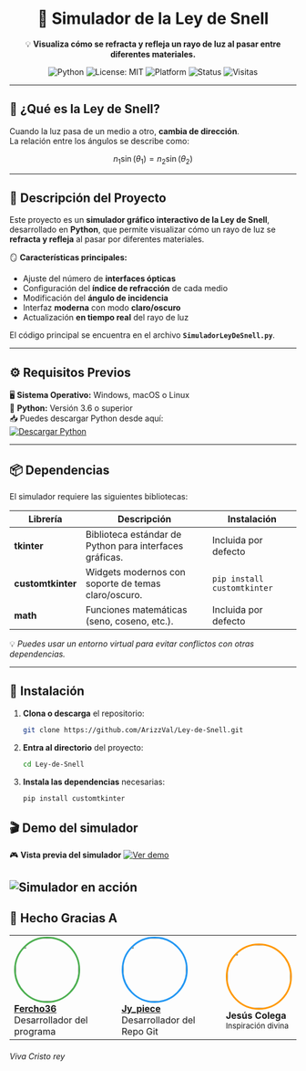 <div align="center">

# 🔆 Simulador de la Ley de Snell

💡 **Visualiza cómo se refracta y refleja un rayo de luz al pasar entre diferentes materiales.**  

![Python](https://img.shields.io/badge/Python-3.8%2B-blue?logo=python&logoColor=white)
![License: MIT](https://img.shields.io/badge/License-MIT-yellow.svg)
![Platform](https://img.shields.io/badge/Compatible-Windows%20|%20macOS%20|%20Linux-green)
![Status](https://img.shields.io/badge/Estado-Activo-success)
![Visitas](https://komarev.com/ghpvc/?username=ArizzVal&label=Visitas&color=blue&style=flat-square)

---

</div>
<!--
## 📚 Tabla de Contenidos
- [🌟 ¿Qué es la Ley de Snell?](#🌟-qué-es-la-ley-de-snell)
- [🧠 Descripción del Proyecto](#🧠-descripción-del-proyecto)
- [⚙️ Requisitos Previos](#⚙️-requisitos-previos)
- [📦 Dependencias](#📦-dependencias)
- [🚀 Instalación](#🚀-instalación)
- [▶️ Cómo Ejecutar](#▶️-cómo-ejecutar)
- [📸 Vista Previa](#📸-vista-previa)
- [🧩 Notas](#🧩-notas)
- [🧰 Tecnologías Utilizadas](#🧰-tecnologías-utilizadas)
- [💡 Créditos y Agradecimientos](#💡-créditos-y-agradecimientos)
- [🪪 Licencia](#🪪-licencia)
-->

## 🌟 ¿Qué es la Ley de Snell?

 Cuando la luz pasa de un medio a otro, **cambia de dirección**.  
 La relación entre los ángulos se describe como:

 $$ n_1 \sin(\theta_1) = n_2 \sin(\theta_2) $$

---

## 🧠 Descripción del Proyecto

Este proyecto es un **simulador gráfico interactivo de la Ley de Snell**, desarrollado en **Python**, que permite visualizar cómo un rayo de luz se **refracta y refleja** al pasar por diferentes materiales.

🪞 **Características principales:**
- Ajuste del número de **interfaces ópticas**  
- Configuración del **índice de refracción** de cada medio  
- Modificación del **ángulo de incidencia**  
- Interfaz **moderna** con modo **claro/oscuro**  
- Actualización **en tiempo real** del rayo de luz  

El código principal se encuentra en el archivo **`SimuladorLeyDeSnell.py`**.

---

## ⚙️ Requisitos Previos

🖥️ **Sistema Operativo:** Windows, macOS o Linux  
🐍 **Python:** Versión 3.6 o superior  
📥 Puedes descargar Python desde aquí:  
[![Descargar Python](https://img.shields.io/badge/Python.org-Descargar-blue?logo=python)](https://python.org)

---

## 📦 Dependencias

El simulador requiere las siguientes bibliotecas:

| Librería | Descripción | Instalación |
|-----------|-------------|--------------|
| **tkinter** | Biblioteca estándar de Python para interfaces gráficas. | Incluida por defecto |
| **customtkinter** | Widgets modernos con soporte de temas claro/oscuro. | `pip install customtkinter` |
| **math** | Funciones matemáticas (seno, coseno, etc.). | Incluida por defecto |

💡 *Puedes usar un entorno virtual para evitar conflictos con otras dependencias.*

---

## 🚀 Instalación

1. **Clona o descarga** el repositorio:  
   ```bash
   git clone https://github.com/ArizzVal/Ley-de-Snell.git
   
2. **Entra al directorio** del proyecto:
    ```bash
   cd Ley-de-Snell
3. **Instala las dependencias** necesarias:
   ```bash
   pip install customtkinter

## 🎬 Demo del simulador
🎮 **Vista previa del simulador** 
[![Ver demo](https://img.shields.io/badge/🎥%20Ver%20demo%20en%20GitHub-darkblue)](https://github.com/ArizzVal/Ley-de-Snell/raw/refs/heads/main/demo/Demo%20-%20Simulador%20Ley%20De%20Snell.mp4)


![Simulador en acción](demo/Demo.gif)
---

## 🙌 Hecho Gracias A

| | | |
|---|---|---|
| <a href="https://github.com/Fercho36"><img src="https://avatars.githubusercontent.com/u/165216584?v=4" width="110" height="110" style="border-radius:50%; border: 3px solid #4CAF50; vertical-align: top;"></a><br><a href="https://github.com/Fercho36"><strong>Fercho36</strong></a><br>Desarrollador del programa | <a href="https://github.com/ArizzVal"><img src="https://avatars.githubusercontent.com/u/137434511?v=4" width="110" height="110" style="border-radius:50%; border: 3px solid #2196F3; vertical-align: top;"></a><br><a href="https://github.com/ArizzVal"><strong>Jy_piece</strong></a><br>Desarrollador del Repo Git | <img src="https://images.uncyclomedia.co/inciclopedia/es/thumb/9/99/Jes%C3%BAs_colega.jpg/250px-Jes%C3%BAs_colega.jpg" width="110" height="110" style="border-radius:50%; border: 3px solid #FF9800; vertical-align: top;"><br><strong>Jesús Colega</strong><br><small>Inspiración divina<br></small> |

###### Viva Cristo rey

